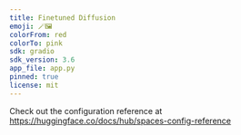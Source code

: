 ```yaml
---
title: Finetuned Diffusion
emoji: 🪄🖼️
colorFrom: red
colorTo: pink
sdk: gradio
sdk_version: 3.6
app_file: app.py
pinned: true
license: mit
---
```


Check out the configuration reference at https://huggingface.co/docs/hub/spaces-config-reference
